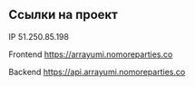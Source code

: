 ## Ссылки на проект

IP 51.250.85.198

Frontend https://arrayumi.nomoreparties.co

Backend https://api.arrayumi.nomoreparties.co
